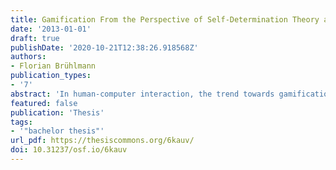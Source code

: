 ```yaml
---
title: Gamification From the Perspective of Self-Determination Theory and Flow
date: '2013-01-01'
draft: true
publishDate: '2020-10-21T12:38:26.918568Z'
authors:
- Florian Brühlmann
publication_types:
- '7'
abstract: 'In human-computer interaction, the trend towards gamification is part of the shift of focus from usability to the more holistic approach of user experience. Gamification is "the use of game elements in non-game contexts" and is increasingly used in a variety of domains such as crowd sourcing, health care, sustainability, sports and learning. In today’s Internet, consumer loyalty is low and high expectations are placed upon positive effects of gamification. Despite its widespread use, only a small number of studies have examined the phenomenon empirically and it is still unclear if and how gamification is able to live up to expectations. A promising approach is to study gamification from the perspective of motivation theories. The extensive research on rewards and research in the field of video games makes the theory of self-determination a viable starting point. Likewise, the concept of flow has strengths when it comes to designing for an optimal user experience and usability. Following the approach of self-determination theory, the possible effects of personal, situational and contextual factors will be discussed and recommendations for design and possible research will be given.'
featured: false
publication: 'Thesis'
tags:
- '"bachelor thesis"'
url_pdf: https://thesiscommons.org/6kauv/
doi: 10.31237/osf.io/6kauv
---
```


